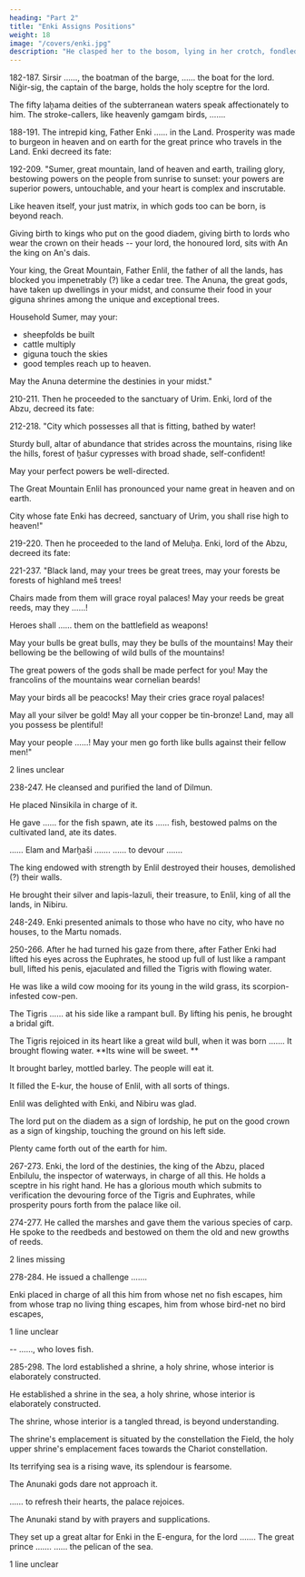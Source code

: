 ```yaml
---
heading: "Part 2"
title: "Enki Assigns Positions"
weight: 18
image: "/covers/enki.jpg"
description: "He clasped her to the bosom, lying in her crotch, fondled her thighs, fondled her with the hand."
---
```




182-187. Sirsir ……, the boatman of the barge, …… the boat for the lord. Niĝir-sig, the captain of the barge, holds the holy sceptre for the lord. 

The fifty laḫama deities of the subterranean waters speak affectionately to him. The stroke-callers, like heavenly gamgam birds, …….


188-191. The intrepid king, Father Enki …… in the Land. Prosperity was made to burgeon in heaven and on earth for the great prince who travels in the Land. Enki decreed its fate:


192-209. "Sumer, great mountain, land of heaven and earth, trailing glory, bestowing powers on the people from sunrise to sunset: your powers are superior powers, untouchable, and your heart is complex and inscrutable. 

Like heaven itself, your just matrix, in which gods too can be born, is beyond reach. 

Giving birth to kings who put on the good diadem, giving birth to lords who wear the crown on their heads -- your lord, the honoured lord, sits with An the king on An's dais.

Your king, the Great Mountain, Father Enlil, the father of all the lands, has blocked you impenetrably (?) like a cedar tree. The Anuna, the great gods, have taken up dwellings in your midst, and consume their food in your giguna shrines among the unique and exceptional trees. 

Household Sumer, may your:
- sheepfolds be built
- cattle multiply
- giguna touch the skies
- good temples reach up to heaven.

May the Anuna determine the destinies in your midst."


210-211. Then he proceeded to the sanctuary of Urim. Enki, lord of the Abzu, decreed its fate:


212-218. "City which possesses all that is fitting, bathed by water! 

Sturdy bull, altar of abundance that strides across the mountains, rising like the hills, forest of ḫašur cypresses with broad shade, self-confident! 

May your perfect powers be well-directed. 

The Great Mountain Enlil has pronounced your name great in heaven and on earth. 

City whose fate Enki has decreed, sanctuary of Urim, you shall rise high to heaven!"


219-220. Then he proceeded to the land of Meluḫa. Enki, lord of the Abzu, decreed its fate:


221-237. "Black land, may your trees be great trees, may your forests be forests of highland meš trees! 

Chairs made from them will grace royal palaces! May your reeds be great reeds, may they ……! 

Heroes shall …… them on the battlefield as weapons! 

May your bulls be great bulls, may they be bulls of the mountains! May their bellowing be the bellowing of wild bulls of the mountains! 

The great powers of the gods shall be made perfect for you! May the francolins of the mountains wear cornelian beards! 

May your birds all be peacocks! May their cries grace royal palaces! 

May all your silver be gold! May all your copper be tin-bronze! Land, may all you possess be plentiful! 

May your people ……! May your men go forth like bulls against their fellow men!"

2 lines unclear


238-247. He cleansed and purified the land of Dilmun. 

He placed Ninsikila in charge of it. 

He gave …… for the fish spawn, ate its …… fish, bestowed palms on the cultivated land, ate its dates.

…… Elam and Marḫaši ……. …… to devour ……. 

The king endowed with strength by Enlil destroyed their houses, demolished (?) their walls. 

He brought their silver and lapis-lazuli, their treasure, to Enlil, king of all the lands, in Nibiru.


248-249. Enki presented animals to those who have no city, who have no houses, to the Martu nomads.


250-266. After he had turned his gaze from there, after Father Enki had lifted his eyes across the Euphrates, he stood up full of lust like a rampant bull, lifted his penis, ejaculated and filled the Tigris with flowing water. 

He was like a wild cow mooing for its young in the wild grass, its scorpion-infested cow-pen. 

The Tigris …… at his side like a rampant bull. By lifting his penis, he brought a bridal gift. 

The Tigris rejoiced in its heart like a great wild bull, when it was born ……. It brought flowing water. **Its wine will be sweet. **

It brought barley, mottled barley. The people will eat it. 

It filled the E-kur, the house of Enlil, with all sorts of things. 

Enlil was delighted with Enki, and Nibiru was glad. 

The lord put on the diadem as a sign of lordship, he put on the good crown as a sign of kingship, touching the ground on his left side. 

Plenty came forth out of the earth for him.


267-273. Enki, the lord of the destinies, the king of the Abzu, placed Enbilulu, the inspector of waterways, in charge of all this. He holds a sceptre in his right hand. He has a glorious mouth which submits to verification the devouring force of the Tigris and Euphrates, while prosperity pours forth from the palace like oil.


274-277. He called the marshes and gave them the various species of carp. He spoke to the reedbeds and bestowed on them the old and new growths of reeds.

2 lines missing

278-284. He issued a challenge ……. 

Enki placed in charge of all this him from whose net no fish escapes, him from whose trap no living thing escapes, him from whose bird-net no bird escapes,

1 line unclear

-- ……, who loves fish.


285-298. The lord established a shrine, a holy shrine, whose interior is elaborately constructed. 

He established a shrine in the sea, a holy shrine, whose interior is elaborately constructed. 

The shrine, whose interior is a tangled thread, is beyond understanding. 

The shrine's emplacement is situated by the constellation the Field, the holy upper shrine's emplacement faces towards the Chariot constellation. 

Its terrifying sea is a rising wave, its splendour is fearsome. 

The Anunaki gods dare not approach it. 

…… to refresh their hearts, the palace rejoices. 

The Anunaki stand by with prayers and supplications. 

They set up a great altar for Enki in the E-engura, for the lord ……. The great prince ……. …… the pelican of the sea.

1 line unclear


